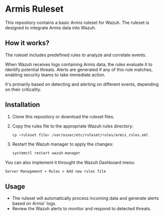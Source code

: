 # Armis Ruleset

This repository contains a basic Armis ruleset for Wazuh. The ruleset is designed to integrate Armis data into Wazuh.

## How it works?

The ruleset includes predefined rules to analyze and correlate events.

When Wazuh receives logs containing Armis data, the rules evaluate it to identify potential threats. Alerts are generated if any of this rule matches, enabling security teams to take immediate action.

It's primarily based on detecting and alerting on different events, depending on their criticality.

## Installation

1. Clone this repository or download the ruleset files.
2. Copy the rules file to the appropriate Wazuh rules directory:

    ```bash
    cp <ruleset file> /var/ossec/etc/ruleset/rules/armis_rules.xml

    ```

3. Restart the Wazuh manager to apply the changes:

    ```bash
    systemctl restart wazuh-manager

    ```


You can also implement it throught the Wazuh Dashboard menu:

    Server Management > Rules > Add new rules file

## Usage

- The ruleset will automatically process incoming data and generate alerts based on Armis' logs.
- Review the Wazuh alerts to monitor and respond to detected threats.

